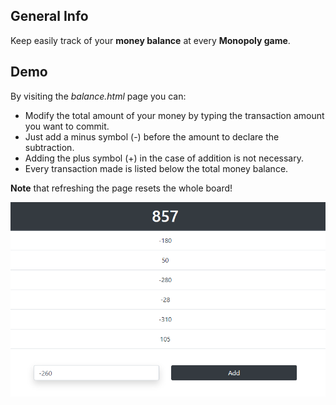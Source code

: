 ## General Info
Keep easily track of your <b>money balance</b> at every <b>Monopoly game</b>.

## Demo
By visiting the <i>balance.html</i> page you can:
* Modify the total amount of your money by typing the transaction amount you want to commit.
* Just add a minus symbol (-) before the amount to declare the subtraction. 
* Adding the plus symbol (+) in the case of addition is not necessary.
* Every transaction made is listed below the total money balance.

<b>Note</b> that refreshing the page resets the whole board!

![Demo Screenshot from the index page](https://github.com/Ntelos/Monopoly-Money-Balance/blob/main/demo_screenshot.png?raw=true)
